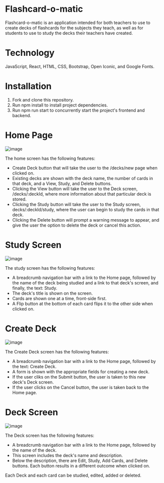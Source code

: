 # Flashcard-o-matic

Flashcard-o-matic is an application intended for both teachers to use to create decks of flashcards for the subjects they teach, as well as for students to use to study the decks their teachers have created.

# Technology

JavaScript, React, HTML, CSS, Bootstrap, Open Iconic, and Google Fonts.

# Installation 
1. Fork and clone this repository.
2. Run npm install to install project dependencies.
3. Run npm run start to concurrently start the project's frontend and backend.

# Home Page
![image](https://user-images.githubusercontent.com/99997631/171073096-25ccd2aa-0be0-4b7a-8db9-921b1581aa61.png)

The home screen has the following features:

- Create Deck button that will take the user to the /decks/new page when clicked on.
- Existing decks are shown with the deck name, the number of cards in that deck, and a View, Study, and Delete buttons.
- Clicking the View button will take the user to the Deck screen, /decks/:deckId, where more information about that particular deck is stored.
- Clicking the Study button will take the user to the Study screen, decks/:deckId/study, where the user can begin to study the cards in that deck.
- Clicking the Delete button will prompt a warning message to appear, and give the user the option to delete the deck or cancel this action.

# Study Screen

![image](https://user-images.githubusercontent.com/99997631/171073332-0e5dc683-c65e-4c67-a48b-c7bb999184af.png)

The study screen has the following features:

- A breadcrumb navigation bar with a link to the Home page, followed by the name of the deck being studied and a link to that deck's screen, and finally, the text: Study.
- The deck's title is shown on the screen.
- Cards are shown one at a time, front-side first.
- A Flip button at the bottom of each card flips it to the other side when clicked on.

# Create Deck

![image](https://user-images.githubusercontent.com/99997631/171073507-eeb745d8-7a0b-4415-afcf-394a96dcdbfc.png)

The Create Deck screen has the following features:

- A breadcrumb navigation bar with a link to the Home page, followed by the text: Create Deck.
- A form is shown with the appropriate fields for creating a new deck.
- If the user cliks on the Submit button, the user is taken to this new deck's Deck screen.
- If the user clicks on the Cancel button, the user is taken back to the Home page.

# Deck Screen

![image](https://user-images.githubusercontent.com/99997631/171073617-a772558d-0e4c-4aa4-8ac9-ff77fb0ac62f.png)

The Deck screen has the following features:
- A breadcrumb navigation bar with a link to the Home page, followed by the name of the deck.
- This screen includes the deck's name and description.
- Below the description, there are Edit, Study, Add Cards, and Delete buttons. Each button results in a different outcome when clicked on.

Each Deck and each card can be studied, edited, added or deleted. 
